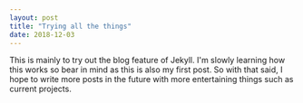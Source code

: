 ```yaml
---
layout: post
title: "Trying all the things"
date: 2018-12-03
---
```


This is mainly to try out the blog feature of Jekyll. I'm slowly learning how this works so bear in mind as this is also my first post. So with that said, I hope to write more posts in the future with more entertaining things such as current projects.
